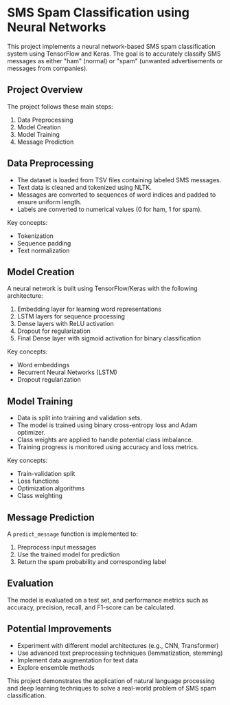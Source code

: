 # SMS Spam Classification using Neural Networks

This project implements a neural network-based SMS spam classification system using TensorFlow and Keras. The goal is to accurately classify SMS messages as either "ham" (normal) or "spam" (unwanted advertisements or messages from companies).

## Project Overview

The project follows these main steps:

1. Data Preprocessing
2. Model Creation
3. Model Training
4. Message Prediction

## Data Preprocessing

- The dataset is loaded from TSV files containing labeled SMS messages.
- Text data is cleaned and tokenized using NLTK.
- Messages are converted to sequences of word indices and padded to ensure uniform length.
- Labels are converted to numerical values (0 for ham, 1 for spam).

Key concepts:

- Tokenization
- Sequence padding
- Text normalization

## Model Creation

A neural network is built using TensorFlow/Keras with the following architecture:

1. Embedding layer for learning word representations
2. LSTM layers for sequence processing
3. Dense layers with ReLU activation
4. Dropout for regularization
5. Final Dense layer with sigmoid activation for binary classification

Key concepts:

- Word embeddings
- Recurrent Neural Networks (LSTM)
- Dropout regularization

## Model Training

- Data is split into training and validation sets.
- The model is trained using binary cross-entropy loss and Adam optimizer.
- Class weights are applied to handle potential class imbalance.
- Training progress is monitored using accuracy and loss metrics.

Key concepts:

- Train-validation split
- Loss functions
- Optimization algorithms
- Class weighting

## Message Prediction

A `predict_message` function is implemented to:

1. Preprocess input messages
2. Use the trained model for prediction
3. Return the spam probability and corresponding label

## Evaluation

The model is evaluated on a test set, and performance metrics such as accuracy, precision, recall, and F1-score can be calculated.

## Potential Improvements

- Experiment with different model architectures (e.g., CNN, Transformer)
- Use advanced text preprocessing techniques (lemmatization, stemming)
- Implement data augmentation for text data
- Explore ensemble methods

This project demonstrates the application of natural language processing and deep learning techniques to solve a real-world problem of SMS spam classification.
